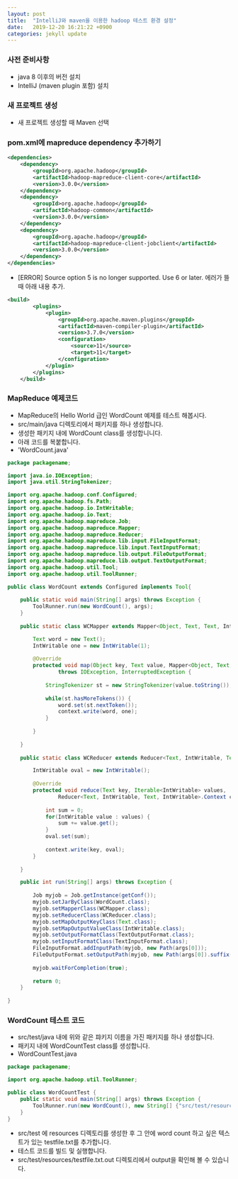 ```yaml
---
layout: post
title:  "IntelliJ와 maven을 이용한 hadoop 테스트 환경 설정"
date:   2019-12-20 16:21:22 +0900
categories: jekyll update
---
```


### 사전 준비사항
- java 8 이후의 버전 설치
- IntelliJ (maven plugin 포함) 설치

###  새 프로젝트 생성
- 새 프로젝트 생성할 때 Maven 선택

### pom.xml에 mapreduce dependency 추가하기
```xml
<dependencies>
    <dependency>
        <groupId>org.apache.hadoop</groupId>
        <artifactId>hadoop-mapreduce-client-core</artifactId>
        <version>3.0.0</version>
    </dependency>
    <dependency>
        <groupId>org.apache.hadoop</groupId>
        <artifactId>hadoop-common</artifactId>
        <version>3.0.0</version>
    </dependency>
    <dependency>
        <groupId>org.apache.hadoop</groupId>
        <artifactId>hadoop-mapreduce-client-jobclient</artifactId>
        <version>3.0.0</version>
    </dependency>
</dependencies>
```

- [ERROR] Source option 5 is no longer supported. Use 6 or later. 에러가 뜰 때 아래 내용 추가.

```xml
<build>
        <plugins>
            <plugin>
                <groupId>org.apache.maven.plugins</groupId>
                <artifactId>maven-compiler-plugin</artifactId>
                <version>3.7.0</version>
                <configuration>
                    <source>11</source>
                    <target>11</target>
                </configuration>
            </plugin>
        </plugins>
    </build>
```

### MapReduce 예제코드 
- MapReduce의 Hello World 급인 WordCount 예제를 테스트 해봅시다.
- src/main/java 디렉토리에서 패키지를 하나 생성합니다.
- 생성한 패키지 내에 WordCount class를 생성합니니다.
- 아래 코드를 복붙합니다. 
- 'WordCount.java'

```java
package packagename;

import java.io.IOException;
import java.util.StringTokenizer;

import org.apache.hadoop.conf.Configured;
import org.apache.hadoop.fs.Path;
import org.apache.hadoop.io.IntWritable;
import org.apache.hadoop.io.Text;
import org.apache.hadoop.mapreduce.Job;
import org.apache.hadoop.mapreduce.Mapper;
import org.apache.hadoop.mapreduce.Reducer;
import org.apache.hadoop.mapreduce.lib.input.FileInputFormat;
import org.apache.hadoop.mapreduce.lib.input.TextInputFormat;
import org.apache.hadoop.mapreduce.lib.output.FileOutputFormat;
import org.apache.hadoop.mapreduce.lib.output.TextOutputFormat;
import org.apache.hadoop.util.Tool;
import org.apache.hadoop.util.ToolRunner;

public class WordCount extends Configured implements Tool{
    
    public static void main(String[] args) throws Exception {
        ToolRunner.run(new WordCount(), args);
    }
    
    public static class WCMapper extends Mapper<Object, Text, Text, IntWritable>{

        Text word = new Text();
        IntWritable one = new IntWritable(1);
        
        @Override
        protected void map(Object key, Text value, Mapper<Object, Text, Text, IntWritable>.Context context)
                throws IOException, InterruptedException {
            
            StringTokenizer st = new StringTokenizer(value.toString());
            
            while(st.hasMoreTokens()) {
                word.set(st.nextToken());
                context.write(word, one);
            }
            
        }
        
    }
    
    public static class WCReducer extends Reducer<Text, IntWritable, Text, IntWritable>{

        IntWritable oval = new IntWritable();
        
        @Override
        protected void reduce(Text key, Iterable<IntWritable> values,
                Reducer<Text, IntWritable, Text, IntWritable>.Context context) throws IOException, InterruptedException {
            
            int sum = 0;
            for(IntWritable value : values) {
                sum += value.get();
            }
            oval.set(sum);
            
            context.write(key, oval);
        }
        
    }

    public int run(String[] args) throws Exception {
        
        Job myjob = Job.getInstance(getConf());
        myjob.setJarByClass(WordCount.class);
        myjob.setMapperClass(WCMapper.class);
        myjob.setReducerClass(WCReducer.class);
        myjob.setMapOutputKeyClass(Text.class);
        myjob.setMapOutputValueClass(IntWritable.class);
        myjob.setOutputFormatClass(TextOutputFormat.class);
        myjob.setInputFormatClass(TextInputFormat.class);
        FileInputFormat.addInputPath(myjob, new Path(args[0]));
        FileOutputFormat.setOutputPath(myjob, new Path(args[0]).suffix(".out"));
        
        myjob.waitForCompletion(true);
        
        return 0;
    }
    
}
```

### WordCount 테스트 코드
- src/test/java 내에 위와 같은 퍄키지 이름을 가진 패키지를 하나 생성합니다.
- 패키지 내에 WordCountTest class를 생성합니다. 
- WordCountTest.java

```java
package packagename;

import org.apache.hadoop.util.ToolRunner;

public class WordCountTest {
    public static void main(String[] args) throws Exception {
        ToolRunner.run(new WordCount(), new String[] {"src/test/resources/testfile.txt"});
    }
}
```

- src/test 에 resources 디렉토리를 생성한 후 그 안에 word count 하고 싶은 텍스트가 있는 testfile.txt를 추가합니다.
- 테스트 코드를 빌드 및 실행합니다.
- src/test/resources/testfile.txt.out 디렉토리에서 output을 확인해 볼 수 있습니다.




